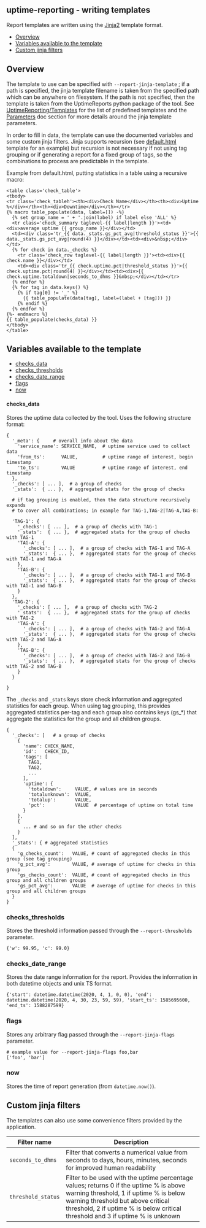 ## uptime-reporting - writing templates

Report templates are written using the [Jinja2](https://jinja.palletsprojects.com/en/2.11.x/) template format.

* [ Overview ](#overview)
* [ Variables available to the template ](#variables-available-to-the-template)
* [ Custom jinja filters ](#custom-jinja-filters)

## Overview

The template to use can be specified with `--report-jinja-template` ; if a path is specified, the jinja template filename is taken from the specified path which can be anywhere on filesystem. If the path is not specified, then the template is taken from the UptimeReports python package of the tool. See [UptimeReporting/Templates](../UptimeReporting/Templates) for the list of predefined templates and the [Parameters](PARAMETERS.md) doc section for more details around the jinja template parameters.

In order to fill in data, the template can use the documented variables and some custom jinja filters. Jinja supports recursion (see [default.html](../UptimeReporting/Templates/default.html) template for an example) but recursion is not necessary if not using tag grouping or if generating a report for a fixed group of tags, so the combinations to process are predictable in the template.

Example from default.html, putting statistics in a table using a recursive macro:
```
<table class='check_table'>
<tbody>
<tr class='check_tableh'><th><div>Check Name</div></th><th><div>Uptime %</div></th><th><div>Downtime</div></th></tr>
{% macro table_populate(data, label=[]) -%}
  {% set group_name = ' + '.join(label) if label else 'ALL' %}
  <tr class='check_summary taglevel-{{ label|length }}'><td><div>average uptime {{ group_name }}</div></td>
  <td><div class='tr_{{ data._stats.gs_pct_avg|threshold_status }}'>{{ data._stats.gs_pct_avg|round(4) }}</div></td><td><div>&nbsp;</div></td>
  {% for check in data._checks %}
    <tr class='check_row taglevel-{{ label|length }}'><td><div>{{ check.name }}</div></td>
    <td><div class='tr_{{ check.uptime.pct|threshold_status }}'>{{ check.uptime.pct|round(4) }}</div></td><td><div>{{ check.uptime.totaldown|seconds_to_dhms }}&nbsp;</div></td></tr>
  {% endfor %}
  {% for tag in data.keys() %}
    {% if tag[0] != '_' %}
      {{ table_populate(data[tag], label=(label + [tag])) }}
    {% endif %}
  {% endfor %}
{%- endmacro %}
{{ table_populate(checks_data) }}
</tbody>
</table>
```

## Variables available to the template

* [ checks\_data ](#checks_data)
* [ checks\_thresholds ](#checks_thresholds)
* [ checks\_date\_range ](#checks_date_range)
* [ flags ](#flags)
* [ now ](#now)

#### checks\_data
Stores the uptime data collected by the tool. Uses the following structure format:
```
{
  '_meta': {     # overall info about the data
    'service_name': SERVICE_NAME,  # uptime service used to collect data
    'from_ts':      VALUE,         # uptime range of interest, begin timestamp
    'to_ts':        VALUE          # uptime range of interest, end timestamp
  },
  '_checks': [ ... ],  # a group of checks
  '_stats':  { ... },  # aggregated stats for the group of checks

  # if tag grouping is enabled, then the data structure recursively expands
  # to cover all combinations; in example for TAG-1,TAG-2|TAG-A,TAG-B:

  'TAG-1': {
    '_checks': [ ... ],  # a group of checks with TAG-1
    '_stats':  { ... },  # aggregated stats for the group of checks with TAG-1
    'TAG-A': {
      '_checks': [ ... ],  # a group of checks with TAG-1 and TAG-A
      '_stats':  { ... },  # aggregated stats for the group of checks with TAG-1 and TAG-A
    },
    'TAG-B': {
      '_checks': [ ... ],  # a group of checks with TAG-1 and TAG-B
      '_stats':  { ... },  # aggregated stats for the group of checks with TAG-1 and TAG-B
    }
  },
  'TAG-2': {
    '_checks': [ ... ],  # a group of checks with TAG-2
    '_stats':  { ... },  # aggregated stats for the group of checks with TAG-2
    'TAG-A': {
      '_checks': [ ... ],  # a group of checks with TAG-2 and TAG-A
      '_stats':  { ... },  # aggregated stats for the group of checks with TAG-2 and TAG-A
    },
    'TAG-B': {
      '_checks': [ ... ],  # a group of checks with TAG-2 and TAG-B
      '_stats':  { ... },  # aggregated stats for the group of checks with TAG-2 and TAG-B
    }
  }

}
```

The  `_checks` and `_stats` keys store check information and aggregated statistics for each group. When using tag grouping, this provides aggregated statistics per-tag and each group also contains keys (gs\_\*) that aggregate the statistics for the group and all children groups.
```
{
  '_checks': [   # a group of checks
    {
      'name': CHECK_NAME,
      'id':   CHECK_ID,
      'tags': [
        TAG1,
        TAG2,
        ...
      ],
      'uptime': {
        'totaldown':     VALUE, # values are in seconds
        'totalunknown':  VALUE,
        'totalup':       VALUE,
        'pct':           VALUE  # percentage of uptime on total time
      }
    },
    {
      ... # and so on for the other checks
    }
  ],
  '_stats': { # aggregated statistics
  {
    'g_checks_count':   VALUE, # count of aggregated checks in this group (see tag grouping)
    'g_pct_avg':        VALUE, # average of uptime for checks in this group
    'gs_checks_count':  VALUE, # count of aggregated checks in this group and all children groups
    'gs_pct_avg':       VALUE  # average of uptime for checks in this group and all children groups
  }
}
```

### checks\_thresholds

Stores the threshold information passed through the `--report-thresholds` parameter.
```
{'w': 99.95, 'c': 99.0}
```

### checks\_date\_range

Stores the date range information for the report. Provides the information in both datetime objects and unix TS format.
```
{'start': datetime.datetime(2020, 4, 1, 0, 0), 'end': datetime.datetime(2020, 4, 30, 23, 59, 59), 'start_ts': 1585695600, 'end_ts': 1588287599}
```

### flags

Stores any arbitrary flag passed through the `--report-jinja-flags` parameter.
```
# example value for --report-jinja-flags foo,bar
['foo', 'bar']
```

### now

Stores the time of report generation (from `datetime.now()`).

## Custom jinja filters

The templates can also use some convenience filters provided by the application.

| Filter name | Description |
| --- | --- |
| `seconds_to_dhms` | Filter that converts a numerical value from seconds to days, hours, minutes, seconds for improved human readability |
| `threshold_status` | Filter to be used with the uptime percentage values; returns 0 if the uptime % is above warning threshold, 1 if uptime % is below warning threshold but above critical threshold, 2 if uptime % is below critical threshold and 3 if uptime % is unknown |

